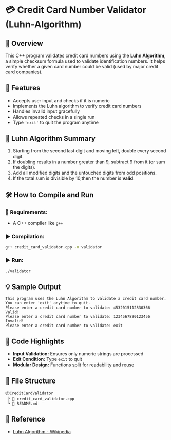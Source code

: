 # 💳 Credit Card Number Validator (Luhn-Algorithm)

## 📌 Overview

This C++ program validates credit card numbers using the **Luhn Algorithm**, a simple checksum formula used to validate identification numbers. It helps verify whether a given card number could be valid (used by major credit card companies).

## 🎯 Features

* Accepts user input and checks if it is numeric
* Implements the Luhn algorithm to verify credit card numbers
* Handles invalid input gracefully
* Allows repeated checks in a single run
* Type `'exit'` to quit the program anytime

## 🧠 Luhn Algorithm Summary

1. Starting from the second last digit and moving left, double every second digit.
2. If doubling results in a number greater than 9, subtract 9 from it (or sum the digits).
3. Add all modified digits and the untouched digits from odd positions.
4. If the total sum is divisible by 10,then the number is **valid**.

## 🛠️ How to Compile and Run

### 🔧 Requirements:

* A C++ compiler like `g++`

### ▶️ Compilation:

```bash
g++ credit_card_validator.cpp -o validator
```

### ▶️ Run:

```bash
./validator
```

## 💡 Sample Output

```
This program uses the Luhn Algorithm to validate a credit card number.
You can enter 'exit' anytime to quit.
Please enter a credit card number to validate: 4532015112830366
Valid!
Please enter a credit card number to validate: 1234567890123456
Invalid!
Please enter a credit card number to validate: exit
```

## 🧾 Code Highlights

* **Input Validation:** Ensures only numeric strings are processed
* **Exit Condition:** Type `exit` to quit
* **Modular Design:** Functions split for readability and reuse

## 📂 File Structure

```
📦CreditCardValidator
 ┣ 📄 credit_card_validator.cpp
 ┗ 📄 README.md
```

## 📘 Reference

* [Luhn Algorithm - Wikipedia](https://en.wikipedia.org/wiki/Luhn_algorithm)

